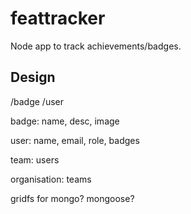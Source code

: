 # feattracker
Node app to track achievements/badges.

## Design ##

/badge
/user

badge:
  name, desc, image

user:
  name, email, role, badges

team:
  users

organisation:
  teams


gridfs for mongo?
mongoose?
